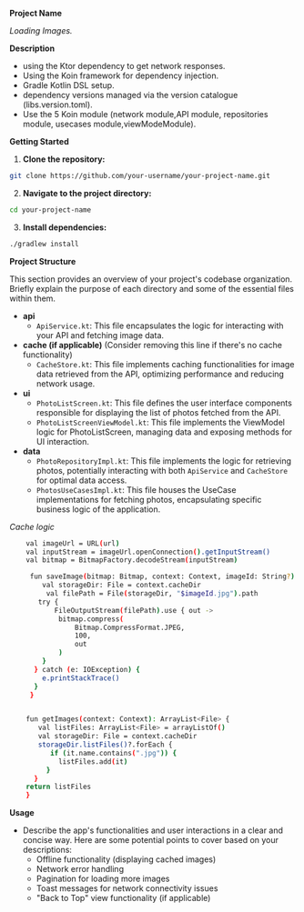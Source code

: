 
**Project Name**

*Loading Images.*

**Description**

- using the Ktor dependency to get network responses.
- Using the Koin framework for dependency injection.
- Gradle Kotlin DSL setup.
- dependency versions managed via the version catalogue (libs.version.toml).
- Use the 5 Koin module (network module,API module, repositories module, usecases module,viewModeModule).


**Getting Started**

1. **Clone the repository:**

```bash
git clone https://github.com/your-username/your-project-name.git
```

2. **Navigate to the project directory:**

```bash
cd your-project-name
```

3. **Install dependencies:**

```bash
./gradlew install
```

**Project Structure**

This section provides an overview of your project's codebase organization. Briefly explain the purpose of each directory and some of the essential files within them.

* **api**
    * `ApiService.kt`: This file encapsulates the logic for interacting with your API and fetching image data.
* **cache (if applicable)** (Consider removing this line if there's no cache functionality)
    * `CacheStore.kt`: This file implements caching functionalities for image data retrieved from the API, optimizing performance and reducing network usage.
* **ui**
    * `PhotoListScreen.kt`: This file defines the user interface components responsible for displaying the list of photos fetched from the API.
    * `PhotoListScreenViewModel.kt`: This file implements the ViewModel logic for PhotoListScreen, managing data and exposing methods for UI interaction.
* **data**
    * `PhotoRepositoryImpl.kt`: This file implements the logic for retrieving photos, potentially interacting with both `ApiService` and `CacheStore` for optimal data access.
    * `PhotosUseCasesImpl.kt`: This file houses the UseCase implementations for fetching photos, encapsulating specific business logic of the application.

*Cache logic*
```bash
    val imageUrl = URL(url)
    val inputStream = imageUrl.openConnection().getInputStream()
    val bitmap = BitmapFactory.decodeStream(inputStream)

     fun saveImage(bitmap: Bitmap, context: Context, imageId: String?) {
        val storageDir: File = context.cacheDir
         val filePath = File(storageDir, "$imageId.jpg").path
       try {
           FileOutputStream(filePath).use { out ->
            bitmap.compress(
                Bitmap.CompressFormat.JPEG,
                100,
                out
            )
        }
      } catch (e: IOException) {
        e.printStackTrace()
      }
     }


    fun getImages(context: Context): ArrayList<File> {
       val listFiles: ArrayList<File> = arrayListOf()
       val storageDir: File = context.cacheDir
       storageDir.listFiles()?.forEach {
          if (it.name.contains(".jpg")) {
            listFiles.add(it)
         }
      }
    return listFiles
    }
```

**Usage**

* Describe the app's functionalities and user interactions in a clear and concise way. Here are some potential points to cover based on your descriptions:
    * Offline functionality (displaying cached images)
    * Network error handling
    * Pagination for loading more images
    * Toast messages for network connectivity issues
    * "Back to Top" view functionality (if applicable)






